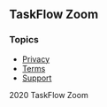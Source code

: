 ## TaskFlow Zoom

### Topics

- [Privacy](https://jgullickson.github.io/taskflow-zoom/privacy.html)
- [Terms](https://jgullickson.github.io/taskflow-zoom/terms.html)
- [Support](https://jgullickson.github.io/taskflow-zoom/support.html)

2020 TaskFlow Zoom
